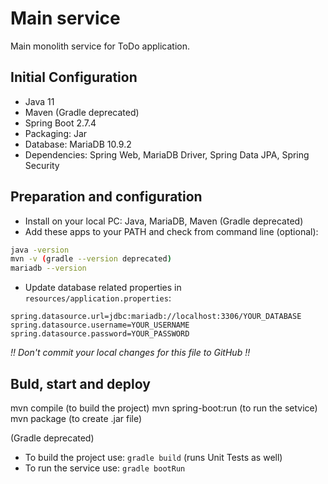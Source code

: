# Main service

Main monolith service for ToDo application.

## Initial Configuration

- Java 11
- Maven (Gradle deprecated)
- Spring Boot 2.7.4
- Packaging: Jar
- Database: MariaDB 10.9.2
- Dependencies: Spring Web, MariaDB Driver, Spring Data JPA, Spring Security

## Preparation and configuration

- Install on your local PC: Java, MariaDB, Maven (Gradle deprecated)
- Add these apps to your PATH and check from command line (optional):
```bash
java -version
mvn -v (gradle --version deprecated)
mariadb --version
```
- Update database related properties in `resources/application.properties`:
```properties
spring.datasource.url=jdbc:mariadb://localhost:3306/YOUR_DATABASE
spring.datasource.username=YOUR_USERNAME
spring.datasource.password=YOUR_PASSWORD
```
_!! Don't commit your local changes for this file to GitHub !!_

## Buld, start and deploy
mvn compile (to build the project)
mvn spring-boot:run (to run the setvice)
mvn package (to create .jar file)

(Gradle deprecated)
- To build the project use: `gradle build` (runs Unit Tests as well)
- To run the service use: `gradle bootRun` 
